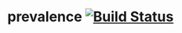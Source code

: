 # prevalence [![Build Status](https://travis-ci.org/agnaldo4j/prevalence.svg?branch=develop)](https://travis-ci.org/agnaldo4j/prevalence)